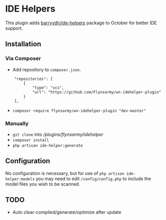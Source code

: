# IDE Helpers

This plugin adds [barryvdh/ide-helpers](https://github.com/barryvdh/laravel-ide-helper) package to October for better IDE support.

## Installation

### Via Composer

* Add repository to `composer.json`.
```
    "repositories": [
        {
            "type": "vcs",
            "url": "https://github.com/Flynsarmy/wn-idehelper-plugin"
        }
    ],
```
* `composer require flynsarmy/wn-idehelper-plugin "dev-master"`

### Manually

* `git clone` into */plugins/flynsarmy/idehelper*
* `composer install`
* `php artisan ide-helper:generate`

## Configuration

No configuration is necessary, but for use of `php artisan ide-helper:models` you may need to edit `/config/config.php` to include the model files you wish to be scanned.

## TODO

* Auto clear-compiled/generate/optimize after update
